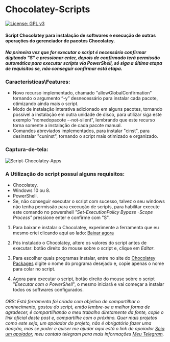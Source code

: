 # Chocolatey-Scripts
[![License: GPL v3](https://img.shields.io/badge/License-GPLv3-dark.svg)](https://www.gnu.org/licenses/gpl-3.0)

#### Script Chocolatey para instalação de softwares e execução de outras operações do gerenciador de pacotes Chocolatey. 
#### **_Na primeira vez que for executar o script é necessário confirmar digitando "S" e pressionar enter, depois de confirmado terá permissão automática para executar scripts via PowerShell, só siga a última etapa de requisitos se, não conseguir confirmar está etapa._**

### Características\Features:

- Novo recurso implementado, chamado "allowGlobalConfirmation" tornando o argumento “-y” desnecessário para instalar cada pacote, otimizando ainda mais o script.
- Modo de instalação interativa adicionado em alguns pacotes, tornando possível a instalação em outra unidade de disco, para utilizar siga este exemplo "nomedopacote --not-silent", lembrando que este recurso torna somente a instalação de cada pacote manual.
- Comandos abreviados implementados, para instalar "cinst", para desinstalar "cuninst", tornando o script mais otimizado e organizado.

### Captura-de-tela: 
![Script-Chocolatey-Apps](https://github.com/danielneo27/Chocolatey-Scripts/blob/danielneo27/-PowerShell-Scripts/Captura%20de%20tela/Chocolatey-script-Apps.png "Script-Chocolatey-Apps")
 
 ### A Utilização do script possuí alguns requisitos: 

- Chocolatey.
- Windows 10 ou 8.
- PowerShell.
- Se, não conseguir executar o script com sucesso, talvez o seu windows não tenha permissão para execução de scripts, para habilitar execute este comando no powershell *"Set-ExecutionPolicy Bypass -Scope Process"* pressione enter e confirme com "S".
 
1. Para baixar e instalar o Chocolatey, experimente a ferramenta que eu mesmo criei clicando aqui ao lado:
<a class="github-button" href="https://github.com/danielneo27/Instalador-Chocolatey/releases/tag/v1.0.0-final" data-color-scheme="no-preference: dark; light: dark; dark: dark;" data-size="large" aria-label="Download ntkme/github-buttons on GitHub">Baixar agora</a>

2. Pós instalado o Chocolatey, altere os valores do script antes de executar: botão direito do mouse sobre o script e, clique em *Editar*.

3. Para escolher quais programas instalar, entre no site do <a class="github-button" href="https://chocolatey.org/packages" data-color-scheme="no-preference: dark; light: dark; dark: dark;" data-size="large" aria-label="Download ntkme/github-buttons on GitHub">Chocolatey Packages</a> digite o nome do programa desejado e, copie apenas o nome para colar no script.

4. Agora para executar o script, botão direito do mouse sobre o script "*Executar com o PowerShell*", o mesmo iniciará e vai começar a instalar todos os softwares configurados.
    
###### OBS: Está ferramenta foi criada com objetivo de compartilhar o conhecimento, gostou do script, então lembre-se a melhor forma de agradecer, é compartilhando o meu trabalho diretamente da fonte, copie o link oficial deste post e, compartilhe com o próximo. Quer mais projetos como este seja, um apoiador do projeto, não é obrigatório fazer uma doação, mas se puder e quiser me ajudar aqui está o link de apoiador <a class="github-button" href="https://mpago.la/2jwdK6U" data-color-scheme="no-preference: dark; light: dark; dark: dark;" data-size="large" aria-label="Download ntkme/github-buttons on GitHub">Seja um apoiador</a>, meu contato telegram para mais informações <a class="github-button" href="https://t.me/danielneo27" data-color-scheme="no-preference: dark; light: dark; dark: dark;" data-size="large" aria-label="Download ntkme/github-buttons on GitHub">Meu Telegram</a>.
